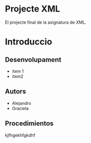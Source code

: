 # Projecte XML

El projecte final de la asignatura de XML.

# Introduccio
## Desenvolupament
* item 1
* item2

## Autors
- Alejandro
- Graciela 


## Procedimientos 

kjfhgekhfgkdhf
